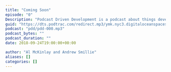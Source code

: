 ```yaml
---
title: "Coming Soon"
episode: "0"
Description: "Podcast Driven Development is a podcast about things developers do, that aren't the code."
guid: "https://dts.podtrac.com/redirect.mp3/ymk.nyc3.digitaloceanspaces.com/pdd-0.mp3"
podcast: "pdd/pdd-000.mp3"
podcast_bytes: ""
podcast_duration: ""
date: 2018-09-24T19:00:00+00:00

author: "Al McKinlay and Andrew Smillie"
aliases: []
categories: []
---
```

